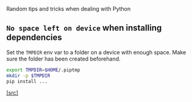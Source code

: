 Random tips and tricks when dealing with Python

## `No space left on device` when installing dependencies

Set the `TMPDIR` env var to a folder on a device with enough space.
Make sure the folder has been created beforehand.

```bash
export TMPDIR=$HOME/.piptmp
mkdir -p $TMPDIR
pip install ...
```
[\[src\]](https://stackoverflow.com/questions/40755610/ioerror-errno-28-no-space-left-on-device-while-installing-tensorflow)

